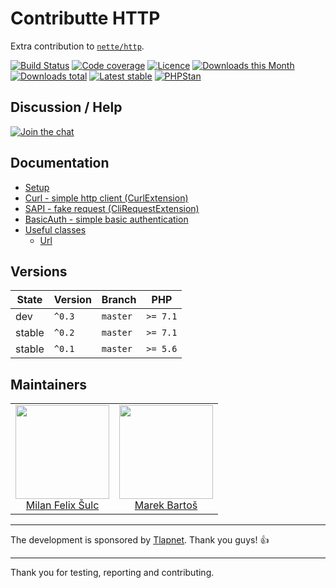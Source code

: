 # Contributte HTTP

Extra contribution to [`nette/http`](https://github.com/nette/http).

[![Build Status](https://img.shields.io/travis/contributte/http.svg?style=flat-square)](https://travis-ci.org/contributte/http)
[![Code coverage](https://img.shields.io/coveralls/contributte/http.svg?style=flat-square)](https://coveralls.io/r/contributte/http)
[![Licence](https://img.shields.io/packagist/l/contributte/http.svg?style=flat-square)](https://packagist.org/packages/contributte/http)
[![Downloads this Month](https://img.shields.io/packagist/dm/contributte/http.svg?style=flat-square)](https://packagist.org/packages/contributte/http)
[![Downloads total](https://img.shields.io/packagist/dt/contributte/http.svg?style=flat-square)](https://packagist.org/packages/contributte/http)
[![Latest stable](https://img.shields.io/packagist/v/contributte/http.svg?style=flat-square)](https://packagist.org/packages/contributte/http)
[![PHPStan](https://img.shields.io/badge/PHPStan-enabled-brightgreen.svg?style=flat-square)](https://github.com/phpstan/phpstan)

## Discussion / Help

[![Join the chat](https://img.shields.io/gitter/room/contributte/contributte.svg?style=flat-square)](http://bit.ly/ctteg)

## Documentation

- [Setup](.docs/README.md#setup)
- [Curl - simple http client (CurlExtension)](.docs/README.md#curl)
- [SAPI - fake request (CliRequestExtension)](.docs/README.md#sapi)
- [BasicAuth - simple basic authentication](.docs/README.md#basic-authentication)
- [Useful classes](.docs/README.md#useful-classes)
    - [Url](.docs/README.md#url)

## Versions

| State       | Version | Branch   | PHP      |
|-------------|---------|----------|----------|
| dev         | `^0.3`  | `master` | `>= 7.1` |
| stable      | `^0.2`  | `master` | `>= 7.1` |
| stable      | `^0.1`  | `master` | `>= 5.6` |

## Maintainers

<table>
  <tbody>
    <tr>
      <td align="center">
        <a href="https://github.com/f3l1x">
            <img width="150" height="150" src="https://avatars2.githubusercontent.com/u/538058?v=3&s=150">
        </a>
        </br>
        <a href="https://github.com/f3l1x">Milan Felix Šulc</a>
      </td>
      <td align="center">
        <a href="https://github.com/mabar">
            <img width="150" height="150" src="https://avatars0.githubusercontent.com/u/20974277?s=150&v=4">
        </a>
        </br>
        <a href="https://github.com/mabar">Marek Bartoš</a>
      </td>
    </tr>
  </tbody>
</table>

-----

The development is sponsored by [Tlapnet](http://www.tlapnet.cz). Thank you guys! :+1:

---

Thank you for testing, reporting and contributing.
